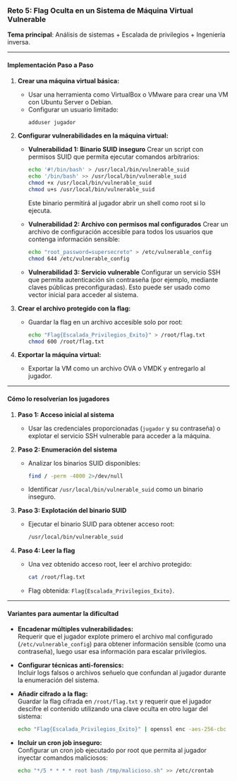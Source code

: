 ### **Reto 5: Flag Oculta en un Sistema de Máquina Virtual Vulnerable**  
**Tema principal**: Análisis de sistemas + Escalada de privilegios + Ingeniería inversa.

---

#### **Implementación Paso a Paso**

1. **Crear una máquina virtual básica:**
   - Usar una herramienta como VirtualBox o VMware para crear una VM con Ubuntu Server o Debian.
   - Configurar un usuario limitado:
     ```bash
     adduser jugador
     ```

2. **Configurar vulnerabilidades en la máquina virtual:**

   - **Vulnerabilidad 1: Binario SUID inseguro**
     Crear un script con permisos SUID que permita ejecutar comandos arbitrarios:
     ```bash
     echo '#!/bin/bash' > /usr/local/bin/vulnerable_suid
     echo '/bin/bash' >> /usr/local/bin/vulnerable_suid
     chmod +x /usr/local/bin/vulnerable_suid
     chmod u+s /usr/local/bin/vulnerable_suid
     ```
     Este binario permitirá al jugador abrir un shell como root si lo ejecuta.

   - **Vulnerabilidad 2: Archivo con permisos mal configurados**
     Crear un archivo de configuración accesible para todos los usuarios que contenga información sensible:
     ```bash
     echo "root_password=supersecreto" > /etc/vulnerable_config
     chmod 644 /etc/vulnerable_config
     ```

   - **Vulnerabilidad 3: Servicio vulnerable**
     Configurar un servicio SSH que permita autenticación sin contraseña (por ejemplo, mediante claves públicas preconfiguradas). Esto puede ser usado como vector inicial para acceder al sistema.

3. **Crear el archivo protegido con la flag:**
   - Guardar la flag en un archivo accesible solo por root:
     ```bash
     echo "Flag{Escalada_Privilegios_Exito}" > /root/flag.txt
     chmod 600 /root/flag.txt
     ```

4. **Exportar la máquina virtual:**
   - Exportar la VM como un archivo OVA o VMDK y entregarlo al jugador.

---

#### **Cómo lo resolverían los jugadores**

1. **Paso 1: Acceso inicial al sistema**
   - Usar las credenciales proporcionadas (`jugador` y su contraseña) o explotar el servicio SSH vulnerable para acceder a la máquina.

2. **Paso 2: Enumeración del sistema**
   - Analizar los binarios SUID disponibles:
     ```bash
     find / -perm -4000 2>/dev/null
     ```
   - Identificar `/usr/local/bin/vulnerable_suid` como un binario inseguro.

3. **Paso 3: Explotación del binario SUID**
   - Ejecutar el binario SUID para obtener acceso root:
     ```bash
     /usr/local/bin/vulnerable_suid
     ```

4. **Paso 4: Leer la flag**
   - Una vez obtenido acceso root, leer el archivo protegido:
     ```bash
     cat /root/flag.txt
     ```
   - Flag obtenida: `Flag{Escalada_Privilegios_Exito}`.

---

#### **Variantes para aumentar la dificultad**

- **Encadenar múltiples vulnerabilidades:**  
  Requerir que el jugador explote primero el archivo mal configurado (`/etc/vulnerable_config`) para obtener información sensible (como una contraseña), luego usar esa información para escalar privilegios.

- **Configurar técnicas anti-forensics:**  
  Incluir logs falsos o archivos señuelo que confundan al jugador durante la enumeración del sistema.

- **Añadir cifrado a la flag:**  
  Guardar la flag cifrada en `/root/flag.txt` y requerir que el jugador descifre el contenido utilizando una clave oculta en otro lugar del sistema:
  ```bash
  echo "Flag{Escalada_Privilegios_Exito}" | openssl enc -aes-256-cbc -salt -out /root/flag.enc -k superclave123
  ```

- **Incluir un cron job inseguro:**  
  Configurar un cron job ejecutado por root que permita al jugador inyectar comandos maliciosos:
  ```bash
  echo "*/5 * * * * root bash /tmp/malicioso.sh" >> /etc/crontab
  ```